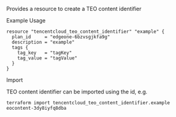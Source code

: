Provides a resource to create a TEO content identifier

Example Usage

```hcl
resource "tencentcloud_teo_content_identifier" "example" {
  plan_id     = "edgeone-6bzvsgjkfa9g"
  description = "example"
  tags {
    tag_key   = "tagKey"
    tag_value = "tagValue"
  }
}
```

Import

TEO content identifier can be imported using the id, e.g.

```
terraform import tencentcloud_teo_content_identifier.example eocontent-3dy8iyfq8dba
```
